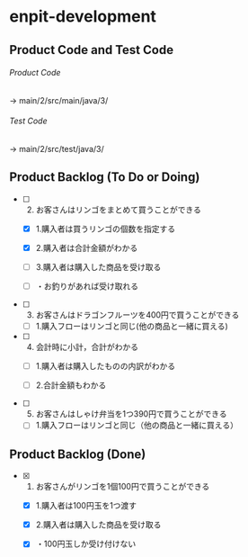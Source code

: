 # enpit-development
## Product Code and Test Code
###### Product Code
 -> main/2/src/main/java/3/
###### Test Code
 -> main/2/src/test/java/3/
## Product Backlog (To Do or Doing)
- [ ] 2. お客さんはリンゴをまとめて買うことができる

  - [x] 1.購入者は買うリンゴの個数を指定する

  - [x] 2.購入者は合計金額がわかる

  - [ ] 3.購入者は購入した商品を受け取る

   - [ ] ・お釣りがあれば受け取れる
- [ ] 3. お客さんはドラゴンフルーツを400円で買うことができる

  - [ ] 1.購入フローはリンゴと同じ(他の商品と一緒に買える)

- [ ] 4. 会計時に小計，合計がわかる

  - [ ] 1.購入者は購入したものの内訳がわかる

  - [ ] 2.合計金額もわかる
- [ ] 5. お客さんはしゃけ弁当を1つ390円で買うことができる

  - [ ] 1.購入フローはリンゴと同じ（他の商品と一緒に買える）

## Product Backlog (Done)
- [x] 1. お客さんがリンゴを1個100円で買うことができる

  - [x] 1.購入者は100円玉を1つ渡す

  - [x] 2.購入者は購入した商品を受け取る

   - [x]  ・100円玉しか受け付けない